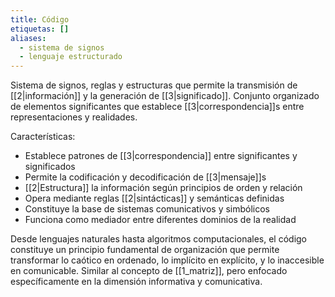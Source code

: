 ```yaml
---
title: Código
etiquetas: []
aliases:
  - sistema de signos
  - lenguaje estructurado
---
```

Sistema de signos, reglas y estructuras que permite la transmisión de [[2|información]] y la generación de [[3|significado]]. Conjunto organizado de elementos significantes que establece [[3|correspondencia]]s entre representaciones y realidades.

Características:
- Establece patrones de [[3|correspondencia]] entre significantes y significados
- Permite la codificación y decodificación de [[3|mensaje]]s
- [[2|Estructura]] la información según principios de orden y relación
- Opera mediante reglas [[2|sintácticas]] y semánticas definidas
- Constituye la base de sistemas comunicativos y simbólicos
- Funciona como mediador entre diferentes dominios de la realidad

Desde lenguajes naturales hasta algoritmos computacionales, el código constituye un principio fundamental de organización que permite transformar lo caótico en ordenado, lo implícito en explícito, y lo inaccesible en comunicable. Similar al concepto de [[1_matriz]], pero enfocado específicamente en la dimensión informativa y comunicativa.
